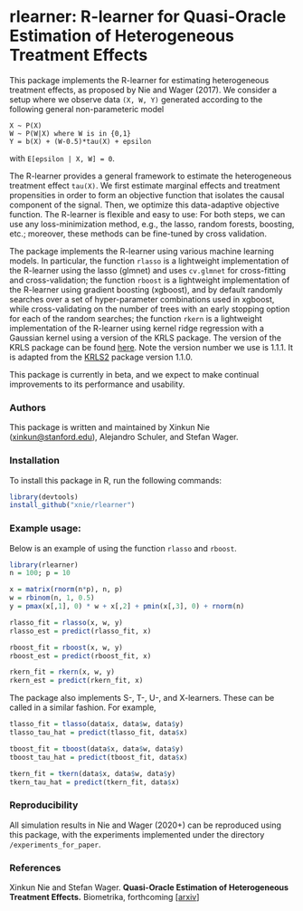 # rlearner: R-learner for Quasi-Oracle Estimation of Heterogeneous Treatment Effects

This package implements the R-learner for estimating
heterogeneous treatment effects, as proposed by Nie and Wager (2017). We consider a
setup where we observe data `(X, W, Y)` generated according
to the following general non-parameteric model

```
X ~ P(X)
W ~ P(W|X) where W is in {0,1}
Y = b(X) + (W-0.5)*tau(X) + epsilon
```

with `E[epsilon | X, W] = 0`. 

The R-learner provides a general framework to estimate the heterogeneous treatment effect `tau(X)`. We first estimate marginal effects and treatment propensities in order to form an objective function that isolates the causal component of the signal. Then, we optimize this data-adaptive objective function. The R-learner is flexible and easy to use: For both steps, we can use any loss-minimization method, e.g., the lasso, random forests, boosting, etc.; moreover, these methods can be fine-tuned by cross validation. 

The package implements the R-learner using various machine learning models. In particular, the function `rlasso` is a lightweight implementation of the R-learner using the lasso (glmnet) and uses `cv.glmnet` for cross-fitting and cross-validation; the function `rboost` is a lightweight implementation of the R-learner using gradient boosting (xgboost), and by default randomly searches over a set of hyper-parameter combinations used in xgboost, while cross-validating on the number of trees with an early stopping option for each of the random searches; the function `rkern` is a lightweight implementation of the R-learner using kernel ridge regression with a Gaussian kernel using a version of the KRLS package. The version of the KRLS package can be found [here](https://github.com/xnie/KRLS). Note the version number we use is 1.1.1. It is adapted from the [KRLS2](https://github.com/lukesonnet/KRLS) package version 1.1.0. 

This package is currently in beta, and we expect to make continual improvements to its performance and usability.

### Authors
This package is written and maintained by Xinkun Nie (xinkun@stanford.edu), Alejandro Schuler, and Stefan Wager.

### Installation
To install this package in R, run the following commands:

```R
library(devtools) 
install_github("xnie/rlearner")
```

### Example usage:

Below is an example of using the function `rlasso` and `rboost`.

```R
library(rlearner)
n = 100; p = 10

x = matrix(rnorm(n*p), n, p)
w = rbinom(n, 1, 0.5)
y = pmax(x[,1], 0) * w + x[,2] + pmin(x[,3], 0) + rnorm(n)

rlasso_fit = rlasso(x, w, y)
rlasso_est = predict(rlasso_fit, x)

rboost_fit = rboost(x, w, y)
rboost_est = predict(rboost_fit, x)

rkern_fit = rkern(x, w, y)
rkern_est = predict(rkern_fit, x)
```


The package also implements S-, T-, U-, and X-learners. These can be called in a similar fashion. For example,

```R
tlasso_fit = tlasso(data$x, data$w, data$y)
tlasso_tau_hat = predict(tlasso_fit, data$x)

tboost_fit = tboost(data$x, data$w, data$y)
tboost_tau_hat = predict(tboost_fit, data$x)

tkern_fit = tkern(data$x, data$w, data$y)
tkern_tau_hat = predict(tkern_fit, data$x)
```

### Reproducibility
All simulation results in Nie and Wager (2020+) can be reproduced using this package, with the experiments implemented under the directory `/experiments_for_paper`.

### References
Xinkun Nie and Stefan Wager.
<b>Quasi-Oracle Estimation of Heterogeneous Treatment Effects.</b>
Biometrika, forthcoming
[<a href="https://arxiv.org/abs/1712.04912">arxiv</a>]
